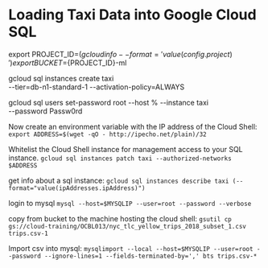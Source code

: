 # Loading Taxi Data into Google Cloud SQL

export PROJECT_ID=$(gcloud info --format='value(config.project)')
export BUCKET=${PROJECT_ID}-ml

gcloud sql instances create taxi \
    --tier=db-n1-standard-1 --activation-policy=ALWAYS


gcloud sql users set-password root --host % --instance taxi \
 --password Passw0rd


Now create an environment variable with the IP address of the Cloud Shell:
`export ADDRESS=$(wget -qO - http://ipecho.net/plain)/32`

Whitelist the Cloud Shell instance for management access to your SQL instance.
`gcloud sql instances patch taxi --authorized-networks $ADDRESS`

get info about a sql instance:
`gcloud sql instances describe taxi (--format="value(ipAddresses.ipAddress)")`

login to mysql `mysql --host=$MYSQLIP --user=root --password --verbose`

copy from bucket to the machine hosting the cloud shell: `gsutil cp gs://cloud-training/OCBL013/nyc_tlc_yellow_trips_2018_subset_1.csv trips.csv-1`

Import csv into mysql: `mysqlimport --local --host=$MYSQLIP --user=root --password --ignore-lines=1 --fields-terminated-by=',' bts trips.csv-*`